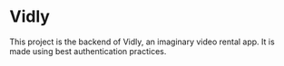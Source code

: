 # Vidly
This project is the backend of Vidly, an imaginary video rental app.
It is made using best authentication practices.
